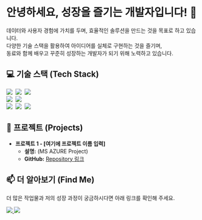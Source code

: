 # 안녕하세요, 성장을 즐기는 개발자입니다! 👋

<p>
    데이터와 사용자 경험에 가치를 두며, 효율적인 솔루션을 만드는 것을 목표로 하고 있습니다. <br/>
    다양한 기술 스택을 활용하여 아이디어를 실체로 구현하는 것을 즐기며, <br/>
    동료와 함께 배우고 꾸준히 성장하는 개발자가 되기 위해 노력하고 있습니다.
</p>

## 💻 기술 스택 (Tech Stack)

<p>
    <img src="https://img.shields.io/badge/Python-3776AB?style=flat-square&logo=Python&logoColor=white"/>&nbsp;
    <img src="https://img.shields.io/badge/FastAPI-009688?style=flat-square&logo=FastAPI&logoColor=white"/>&nbsp;
    <img src="https://img.shields.io/badge/Node.js-339933?style=flat-square&logo=Node.js&logoColor=white"/>&nbsp;
    <br>
    <img src="https://img.shields.io/badge/React-61DAFB?style=flat-square&logo=React&logoColor=black"/>&nbsp;
    <img src="https://img.shields.io/badge/React Native-61DAFB?style=flat-square&logo=React&logoColor=black"/>&nbsp;
    <br>
    <img src="https://img.shields.io/badge/MySQL-4479A1?style=flat-square&logo=MySQL&logoColor=white"/>&nbsp;
    <img src="https://img.shields.io/badge/Oracle-F80000?style=flat-square&logo=Oracle&logoColor=white"/>&nbsp;
    <img src="https://img.shields.io/badge/R-276DC3?style=flat-square&logo=R&logoColor=white"/>&nbsp;
</p>

## 🚀 프로젝트 (Projects)

* **프로젝트 1 - [여기에 프로젝트 이름 입력]**
    * **설명:** (MS AZURE Project)
    * **GitHub:** [Repository 링크](https://github.com/prayMiyer/AiNuri2.git)



## 📫 더 알아보기 (Find Me)

<p>
    더 많은 작업물과 저의 성장 과정이 궁금하시다면 아래 링크를 확인해 주세요.
</p>

<p>
    <a href="https://github.com/your-github-username">
        <img src="https://img.shields.io/badge/GitHub-181717?style=flat-square&logo=GitHub&logoColor=white"/>
    </a>
    <a href="https://your-blog-url.com">
        <img src="https://img.shields.io/badge/Blog-FF5722?style=flat-square&logo=Blogger&logoColor=white"/>
    </a>
</p>
